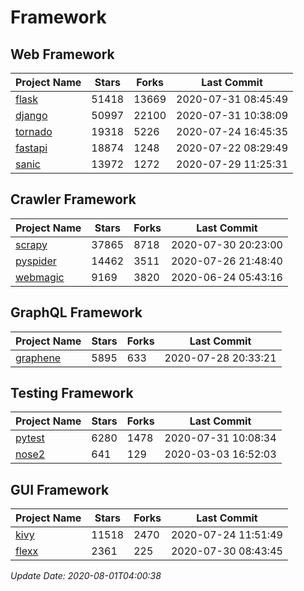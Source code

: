 # Framework

## Web Framework

| Project Name | Stars | Forks | Last Commit |
| ------------ | ----- | ----- | ----------- |
| [flask](https://github.com/pallets/flask) | 51418 | 13669 | 2020-07-31 08:45:49 |
| [django](https://github.com/django/django) | 50997 | 22100 | 2020-07-31 10:38:09 |
| [tornado](https://github.com/tornadoweb/tornado) | 19318 | 5226 | 2020-07-24 16:45:35 |
| [fastapi](https://github.com/tiangolo/fastapi) | 18874 | 1248 | 2020-07-22 08:29:49 |
| [sanic](https://github.com/huge-success/sanic) | 13972 | 1272 | 2020-07-29 11:25:31 |

## Crawler Framework

| Project Name | Stars | Forks | Last Commit |
| ------------ | ----- | ----- | ----------- |
| [scrapy](https://github.com/scrapy/scrapy) | 37865 | 8718 | 2020-07-30 20:23:00 |
| [pyspider](https://github.com/binux/pyspider) | 14462 | 3511 | 2020-07-26 21:48:40 |
| [webmagic](https://github.com/code4craft/webmagic) | 9169 | 3820 | 2020-06-24 05:43:16 |

## GraphQL Framework

| Project Name | Stars | Forks | Last Commit |
| ------------ | ----- | ----- | ----------- |
| [graphene](https://github.com/graphql-python/graphene) | 5895 | 633 | 2020-07-28 20:33:21 |

## Testing Framework

| Project Name | Stars | Forks | Last Commit |
| ------------ | ----- | ----- | ----------- |
| [pytest](https://github.com/pytest-dev/pytest) | 6280 | 1478 | 2020-07-31 10:08:34 |
| [nose2](https://github.com/nose-devs/nose2) | 641 | 129 | 2020-03-03 16:52:03 |

## GUI Framework

| Project Name | Stars | Forks | Last Commit |
| ------------ | ----- | ----- | ----------- |
| [kivy](https://github.com/kivy/kivy) | 11518 | 2470 | 2020-07-24 11:51:49 |
| [flexx](https://github.com/flexxui/flexx) | 2361 | 225 | 2020-07-30 08:43:45 |

*Update Date: 2020-08-01T04:00:38*